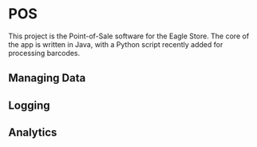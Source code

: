 # POS
This project is the Point-of-Sale software for the Eagle Store. The
core of the app is written in Java, with a Python script recently
added for processing barcodes.

## Managing Data
## Logging
## Analytics

